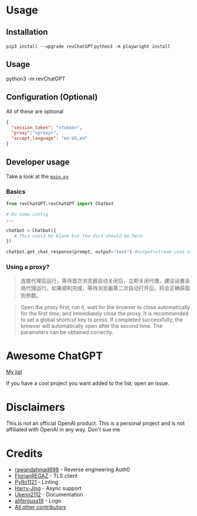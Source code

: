 


# Usage
## Installation
`pip3 install --upgrade revChatGPT`
`python3 -m playwright install`
## Usage
python3 -m revChatGPT
## Configuration (Optional)
All of these are optional
```json
{
  "session_token": "<token>",
  "proxy":"<proxy>",
  "accept_language": "en-US,en"
}
```
## Developer usage
Take a look at the [`main.py`](https://github.com/acheong08/ChatGPT/blob/main/src/revChatGPT/__main__.py)
### Basics
```python
from revChatGPT.revChatGPT import Chatbot

# Do some config
...

chatbot = Chatbot({
   # This could be blank but the dict should be here
})

chatbot.get_chat_response(prompt, output="text") #output=stream uses async generator
```
### Using a proxy?
> 连接代理后运行，等待首次浏览器自动关闭后，立即关闭代理，建议设置全局代理运行。如果顺利完成，等待浏览器第二次自动打开后。将会正确获取到参数。

> Open the proxy first, run it, wait for the browser to close automatically for the first time, and immediately close the proxy. It is recommended to set a global shortcut key to press. If completed successfully, the browser will automatically open after the second time. The parameters can be obtained correctly.

# Awesome ChatGPT
[My list](https://github.com/stars/acheong08/lists/awesome-chatgpt)

If you have a cool project you want added to the list, open an issue.

# Disclaimers
This is not an official OpenAI product. This is a personal project and is not affiliated with OpenAI in any way. Don't sue me

# Credits
- [rawandahmad698](https://github.com/rawandahmad698) - Reverse engineering Auth0
- [FlorianREGAZ](https://github.com/FlorianREGAZ) - TLS client
- [PyRo1121](https://github.com/PyRo1121) - Linting
- [Harry-Jing](https://github.com/Harry-Jing) - Async support
- [Ukenn2112](https://github.com/Ukenn2112) - Documentation
- [aliferouss19](https://github.com/aliferouss19) - Logo
- [All other contributors](https://github.com/acheong08/ChatGPT/graphs/contributors)
